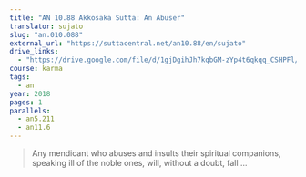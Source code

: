```yaml
---
title: "AN 10.88 Akkosaka Sutta: An Abuser"
translator: sujato
slug: "an.010.088"
external_url: "https://suttacentral.net/an10.88/en/sujato"
drive_links:
  - "https://drive.google.com/file/d/1gjDgihJh7kqbGM-zYp4t6qkqq_CSHPFl/view?usp=drivesdk"
course: karma
tags:
  - an
year: 2018
pages: 1
parallels:
  - an5.211
  - an11.6
---
```


> Any mendicant who abuses and insults their spiritual companions, speaking ill of the noble ones, will, without a doubt, fall ...

<!---->
